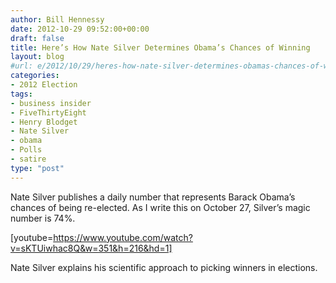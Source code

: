 ```yaml
---
author: Bill Hennessy
date: 2012-10-29 09:52:00+00:00
draft: false
title: Here’s How Nate Silver Determines Obama’s Chances of Winning
layout: blog
#url: e/2012/10/29/heres-how-nate-silver-determines-obamas-chances-of-winning/
categories:
- 2012 Election
tags:
- business insider
- FiveThirtyEight
- Henry Blodget
- Nate Silver
- obama
- Polls
- satire
type: "post"
---
```


Nate Silver publishes a daily number that represents Barack Obama’s chances of being re-elected. As I write this on October 27, Silver’s magic number is 74%.

[youtube=https://www.youtube.com/watch?v=sKTUiwhac8Q&w=351&h=216&hd=1]

Nate Silver explains his scientific approach to picking winners in elections.
